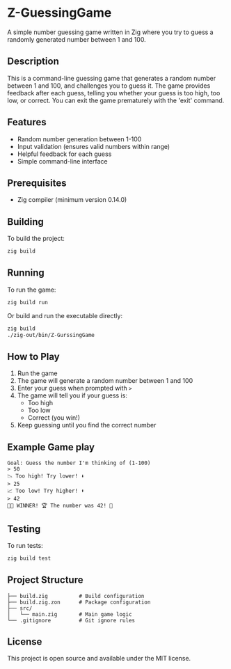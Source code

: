 # Z-GuessingGame

A simple number guessing game written in Zig where you try to guess a randomly generated number between 1 and 100.

## Description

This is a command-line guessing game that generates a random number between 1 and 100, and challenges you to guess it. The game provides feedback after each guess, telling you whether your guess is too high, too low, or correct. You can exit the game prematurely with the 'exit' command.

## Features

- Random number generation between 1-100
- Input validation (ensures valid numbers within range)
- Helpful feedback for each guess
- Simple command-line interface

## Prerequisites

- Zig compiler (minimum version 0.14.0)

## Building

To build the project:

```bash
zig build
```

## Running

To run the game:

```bash
zig build run
```

Or build and run the executable directly:

```bash
zig build
./zig-out/bin/Z-GurssingGame
```

## How to Play

1. Run the game
2. The game will generate a random number between 1 and 100
3. Enter your guess when prompted with `> `
4. The game will tell you if your guess is:
   - Too high
   - Too low  
   - Correct (you win!)
5. Keep guessing until you find the correct number

## Example Game play

```
Goal: Guess the number I'm thinking of (1-100)
> 50
📉 Too high! Try lower! ⬇️
> 25
📈 Too low! Try higher! ⬆️
> 42
🎉🎊 WINNER! 🏆 The number was 42! 🎯
```

## Testing

To run tests:

```bash
zig build test
```

## Project Structure

```
├── build.zig          # Build configuration
├── build.zig.zon      # Package configuration
├── src/
│   └── main.zig       # Main game logic
└── .gitignore         # Git ignore rules
```

## License

This project is open source and available under the MIT license.

